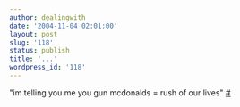 ```yaml
---
author: dealingwith
date: '2004-11-04 02:01:00'
layout: post
slug: '118'
status: publish
title: '...'
wordpress_id: '118'
---
```


"im telling you me you gun mcdonalds = rush of our lives" [#][1]

   [1]:
http://www.livejournal.com/users/_iamjackslj/72587.html?nc=2&style=mine

